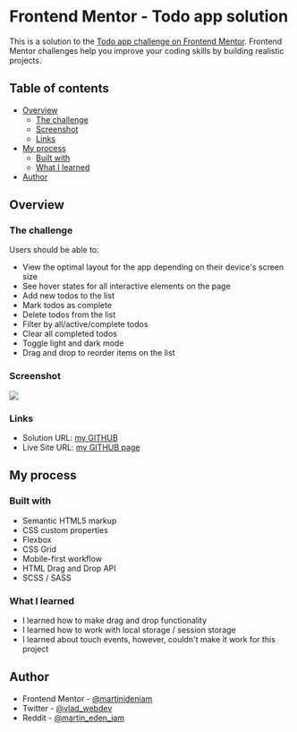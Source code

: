# Frontend Mentor - Todo app solution

This is a solution to the [Todo app challenge on Frontend Mentor](https://www.frontendmentor.io/challenges/todo-app-Su1_KokOW). Frontend Mentor challenges help you improve your coding skills by building realistic projects.

## Table of contents

- [Overview](#overview)
  - [The challenge](#the-challenge)
  - [Screenshot](#screenshot)
  - [Links](#links)
- [My process](#my-process)
  - [Built with](#built-with)
  - [What I learned](#what-i-learned)
- [Author](#author)

## Overview

### The challenge

Users should be able to:

- View the optimal layout for the app depending on their device's screen size
- See hover states for all interactive elements on the page
- Add new todos to the list
- Mark todos as complete
- Delete todos from the list
- Filter by all/active/complete todos
- Clear all completed todos
- Toggle light and dark mode
- Drag and drop to reorder items on the list

### Screenshot

![](./screenshot.jpg)

### Links

- Solution URL: [my GITHUB](https://github.com/martinideniam/project-12-todo-app)
- Live Site URL: [my GITHUB page](https://martinideniam.github.io/project-12-todo-app/)

## My process

### Built with

- Semantic HTML5 markup
- CSS custom properties
- Flexbox
- CSS Grid
- Mobile-first workflow
- HTML Drag and Drop API
- SCSS / SASS

### What I learned

- I learned how to make drag and drop functionality
- I learned how to work with local storage / session storage
- I learned about touch events, however, couldn't make it work for this project

## Author

- Frontend Mentor - [@martinideniam](https://www.frontendmentor.io/profile/martinideniam)
- Twitter - [@vlad_webdev](https://twitter.com/vlad_webdev)
- Reddit - [@martin_eden_iam](https://www.reddit.com/user/martin__eden__iam)
